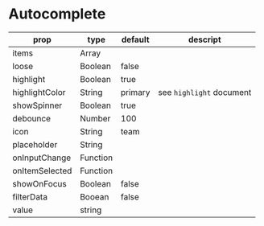 # Autocomplete

<autocomplete-index></autocomplete-index>

<!-- <autocomplete-el></autocomplete-el> -->


|prop|type|default|descript|
|--|--|--|--|
|items|Array|||
|loose|Boolean|false||
|highlight|Boolean|true||
|highlightColor|String|primary|see `highlight` document|
|showSpinner|Boolean|true||
|debounce|Number|100||
|icon|String|team||
|placeholder|String|||
|onInputChange|Function|||
|onItemSelected|Function|||
|showOnFocus|Boolean|false||
|filterData|Booean|false||
|value|string|||